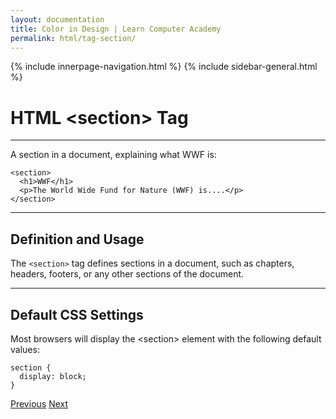 ```yaml
---
layout: documentation
title: Color in Design | Learn Computer Academy
permalink: html/tag-section/
---
```

<div class="loader">
{% include innerpage-navigation.html %}
{% include sidebar-general.html %}
            <div class="page-content">
                <div class="content-wrapper">
                    <div class="row">
                        <div class="col-md-9 content">
                            <!-- Your content goes started here -->
                            <div class="doc-content">
                                <h1>HTML &lt;section> Tag</h1>
                                <hr>
                                <p>A section in a document, explaining what WWF is:</p>
                                <pre class="snippet"><code class="html">&lt;section>
  &lt;h1>WWF&lt;/h1>
  &lt;p>The World Wide Fund for Nature (WWF) is....&lt;/p>
&lt;/section></code></pre>
                                <hr>
                                <h2>Definition and Usage</h2>
                                <p>The <code>&lt;section></code> tag defines sections in a document, such as chapters, headers, footers, or any other sections of the document.</p>
                                <hr>
                                <h2>Default CSS Settings</h2>
                                <p>Most browsers will display the &lt;section> element with the following default values:</p>
                                <pre class="snippet"><code class="css">section {
  display: block;
}</code></pre>
                            </div>
                            <!-- /.Your content goes ends here -->
                            <div class="footer-btn d-flex justify-content-between">
                                <a href="tag-nav" class="btn"><i class="fas fa-arrow-circle-left"></i>Previous</a>
                                <a href="tag-video" class="btn">Next<i class="fas fa-arrow-circle-right"></i></a>
                            </div>
                            <!-- /.End of footer button -->
                        </div>
                        <!-- Right Sidebar Start-->
                        <?php include '../includes/right-sidebar-innerpage.php'; ?>
                        <!-- Right-Sidebar End -->
                    </div>
                </div>


